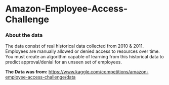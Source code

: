 # Amazon-Employee-Access-Challenge

### About the data

The data consist of real historical data collected from 2010 & 2011. Employees are manually allowed or denied access to resources over time. You must create an algorithm capable of learning from this historical data to predict approval/denial for an unseen set of employees.

**The Data was from:**
https://www.kaggle.com/competitions/amazon-employee-access-challenge/data
